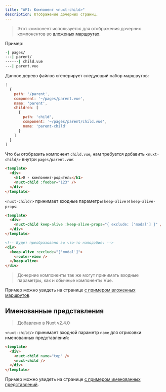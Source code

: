 ```yaml
---
title: "API: Компонент <nuxt-child>"
description: Отображение дочерних страниц.
---
```


> Этот компонент используется для отображения дочерних компонентов во [вложеных маршрутах](/guide/routing#nested-routes).

Пример:

```bash
-| pages/
---| parent/
------| child.vue
---| parent.vue
```

Данное дерево файлов сгенерирует следующий набор маршрутов:

```js
[
  {
    path: '/parent',
    component: '~/pages/parent.vue',
    name: 'parent',
    children: [
      {
        path: 'child',
        component: '~/pages/parent/child.vue',
        name: 'parent-child'
      }
    ]
  }
]
```

Что бы отобразить компонент `child.vue`, нам требуется добавить `<nuxt-child/>` внутри `pages/parent.vue`:

```html
<template>
  <div>
    <h1>Я - компонент-родитель</h1>
    <nuxt-child :foobar="123" />
  </div>
</template>
```

`<nuxt-child/>` принимает входные параметры `keep-alive` и `keep-alive-props`:

```html
<template>
  <div>
    <nuxt-child keep-alive :keep-alive-props="{ exclude: ['modal'] }" />
  </div>
</template>

<!-- Будет преобразовано во что-то наподобие: -->
<div>
  <keep-alive :exclude="['modal']">
    <router-view />
  </keep-alive>
</div>
```

> Дочерние компоненты так же могут принимать входные параметры, как и обычные компоненты Vue.

Пример можно увидеть на странице [с примером вложенных маршрутов](/examples/nested-routes).

## Именованные представления

> Добавлено в Nuxt v2.4.0

`<nuxt-child/>` принимает входной параметр `name` для отрисовки именованных представлений:

```html
<template>
  <div>
    <nuxt-child name="top" />
    <nuxt-child />
  </div>
</template>
```

Пример можно увидеть на странице [с примером именованных представлений](/examples/named-views).
